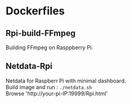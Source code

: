 # Dockerfiles
## Rpi-build-FFmpeg
Building FFmpeg on Rasppberry Pi.
## Netdata-Rpi
Netdata for Raspberr Pi with minimal dashboard.  
Build image and run : `./netdata.sh`  
Browse 'http://your-pi-IP:19999/Rpi.html'  
